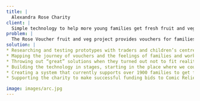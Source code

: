 ```yaml
---
title: |
  Alexandra Rose Charity
client: |
  Simple technology to help more young families get fresh fruit and veg
problem: |
  The Rose Voucher fruit and veg project provides vouchers for families. When our work together began, people involved in the project were writing out lists by hand. Alexandra Rose’s administrator was typing up the information into spreadsheets. They wanted to use technology to reach more families but had limited budgets.
solution: |
* Researching and testing prototypes with traders and children’s centre staff. 
* Mapping the journey of vouchers and the feelings of families and workers.
* Throwing out “great” solutions when they turned out not to fit reality.
* Building the technology in stages, starting in the place where we could make the biggest impact 
* Creating a system that currently supports over 1900 families to get fresh fruit and veg every week
* Supporting the charity to make successful funding bids to Comic Relief, Esmee Fairbairn and National Lottery Community Foundation.

image: images/arc.jpg
---
```

